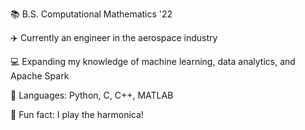 :books: B.S. Computational Mathematics '22

:airplane: Currently an engineer in the aerospace industry

:computer: Expanding my knowledge of machine learning, data analytics, and Apache Spark

:snake: Languages: Python, C, C++, MATLAB 

:musical_note: Fun fact: I play the harmonica!
